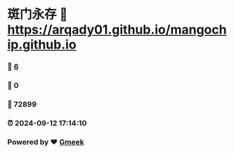 # 斑门永存 :link: https://arqady01.github.io/mangochip.github.io 
### :page_facing_up: [6](https://arqady01.github.io/mangochip.github.io/tag.html) 
### :speech_balloon: 0 
### :hibiscus: 72899 
### :alarm_clock: 2024-09-12 17:14:10 
### Powered by :heart: [Gmeek](https://github.com/Meekdai/Gmeek)
